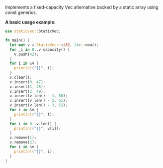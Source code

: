 Implements a fixed-capacity Vec alternative backed by a static array using const generics.

**A basic usage example:**

```rust
use staticvec::StaticVec;

fn main() {
  let mut v = StaticVec::<i32, 24>::new();
  for _i in 0..v.capacity() {
    v.push(42);
  }
  for i in &v {
    println!("{}", i);
  }
  v.clear();
  v.insert(0, 47);
  v.insert(1, 48);
  v.insert(2, 49);
  v.insert(v.len() - 1, 50);
  v.insert(v.len() - 2, 51);
  v.insert(v.len() - 3, 52);
  for i in &v {
    println!("{}", f);
  }
  for i in 0..v.len() {
    println!("{}", v[i]);
  }
  v.remove(1);
  v.remove(2);
  for i in &v {
    println!("{}", i);
  }
}
```